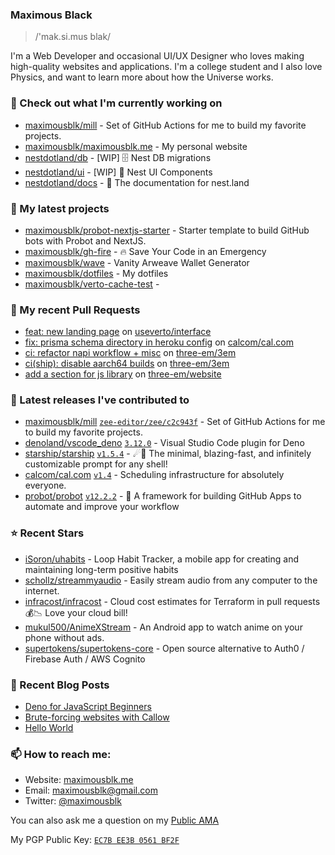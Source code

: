 ### Maximous Black

> /'mak.si.mus blak/

I'm a Web Developer and occasional UI/UX Designer who loves making high-quality websites and applications. I'm a college
student and I also love Physics, and want to learn more about how the Universe works.

### 👷 Check out what I'm currently working on

- [maximousblk/mill](https://github.com/maximousblk/mill) - Set of GitHub Actions for me to build my favorite projects.
- [maximousblk/maximousblk.me](https://github.com/maximousblk/maximousblk.me) - My personal website
- [nestdotland/db](https://github.com/nestdotland/db) - [WIP] 🗄️ Nest DB migrations
- [nestdotland/ui](https://github.com/nestdotland/ui) - [WIP] 💄 Nest UI Components
- [nestdotland/docs](https://github.com/nestdotland/docs) - 📖 The documentation for nest.land

### 🌱 My latest projects

- [maximousblk/probot-nextjs-starter](https://github.com/maximousblk/probot-nextjs-starter) - Starter template to build GitHub bots with Probot and NextJS.
- [maximousblk/gh-fire](https://github.com/maximousblk/gh-fire) - 🔥 Save Your Code in an Emergency
- [maximousblk/wave](https://github.com/maximousblk/wave) - Vanity Arweave Wallet Generator
- [maximousblk/dotfiles](https://github.com/maximousblk/dotfiles) - My dotfiles
- [maximousblk/verto-cache-test](https://github.com/maximousblk/verto-cache-test) - 

### 🔨 My recent Pull Requests

- [feat: new landing page](https://github.com/useverto/interface/pull/9) on [useverto/interface](https://github.com/useverto/interface)
- [fix: prisma schema directory in heroku config](https://github.com/calcom/cal.com/pull/1872) on [calcom/cal.com](https://github.com/calcom/cal.com)
- [ci: refactor napi workflow &#43; misc](https://github.com/three-em/3em/pull/129) on [three-em/3em](https://github.com/three-em/3em)
- [ci(ship): disable aarch64 builds](https://github.com/three-em/3em/pull/117) on [three-em/3em](https://github.com/three-em/3em)
- [add a section for js library](https://github.com/three-em/website/pull/6) on [three-em/website](https://github.com/three-em/website)

### 🔭 Latest releases I've contributed to

- [maximousblk/mill](https://github.com/maximousblk/mill) [`zee-editor/zee/c2c943f`](https://github.com/maximousblk/mill/releases/tag/zee-editor%2Fzee%2Fc2c943f) - Set of GitHub Actions for me to build my favorite projects.
- [denoland/vscode_deno](https://github.com/denoland/vscode_deno) [`3.12.0`](https://github.com/denoland/vscode_deno/releases/tag/3.12.0) - Visual Studio Code plugin for Deno
- [starship/starship](https://github.com/starship/starship) [`v1.5.4`](https://github.com/starship/starship/releases/tag/v1.5.4) - ☄🌌️  The minimal, blazing-fast, and infinitely customizable prompt for any shell!
- [calcom/cal.com](https://github.com/calcom/cal.com) [`v1.4`](https://github.com/calcom/cal.com/releases/tag/v1.4) - Scheduling infrastructure for absolutely everyone.
- [probot/probot](https://github.com/probot/probot) [`v12.2.2`](https://github.com/probot/probot/releases/tag/v12.2.2) - 🤖 A framework for building GitHub Apps to automate and improve your workflow

### ⭐ Recent Stars

- [iSoron/uhabits](https://github.com/iSoron/uhabits) - Loop Habit Tracker, a mobile app for creating and maintaining long-term positive habits
- [schollz/streammyaudio](https://github.com/schollz/streammyaudio) - Easily stream audio from any computer to the internet.
- [infracost/infracost](https://github.com/infracost/infracost) - Cloud cost estimates for Terraform in pull requests💰📉 Love your cloud bill!
- [mukul500/AnimeXStream](https://github.com/mukul500/AnimeXStream) - An Android app to watch anime on your phone without ads.
- [supertokens/supertokens-core](https://github.com/supertokens/supertokens-core) - Open source alternative to Auth0 / Firebase Auth / AWS Cognito 

### 📰 Recent Blog Posts

- [Deno for JavaScript Beginners](https://maximousblk.me/posts/deno-for-javascript-beginners)
- [Brute-forcing websites with Callow](https://maximousblk.me/posts/brute-forcing-websites-with-callow)
- [Hello World](https://maximousblk.me/posts/hello-world)

### 📫 How to reach me:

- Website: [maximousblk.me](https://maximousblk.me/)
- Email: [maximousblk@gmail.com](mailto:maximousblk@gmail.com)
- Twitter: [@maximousblk](https://twitter.com/maximousblk)

You can also ask me a question on my [Public AMA](https://github.com/maximousblk/maximousblk/discussions/new?category=ama)

My PGP Public Key: [`EC7B EE3B 0561 BF2F`](https://keybase.io/maximousblk/pgp_keys.asc)
